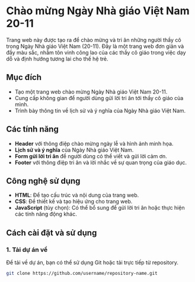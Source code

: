 # Chào mừng Ngày Nhà giáo Việt Nam 20-11

Trang web này được tạo ra để chào mừng và tri ân những người thầy cô trong Ngày Nhà giáo Việt Nam (20-11). Đây là một trang web đơn giản và đầy màu sắc, nhằm tôn vinh công lao của các thầy cô giáo trong việc dạy dỗ và định hướng tương lai cho thế hệ trẻ.

## Mục đích

- Tạo một trang web chào mừng Ngày Nhà giáo Việt Nam 20-11.
- Cung cấp không gian để người dùng gửi lời tri ân tới thầy cô giáo của mình.
- Trình bày thông tin về lịch sử và ý nghĩa của Ngày Nhà giáo Việt Nam.

## Các tính năng

- **Header** với thông điệp chào mừng ngày lễ và hình ảnh minh họa.
- **Lịch sử và ý nghĩa** của Ngày Nhà giáo Việt Nam.
- **Form gửi lời tri ân** để người dùng có thể viết và gửi lời cảm ơn.
- **Footer** với thông điệp tri ân và lời nhắc về sự quan trọng của giáo dục.

## Công nghệ sử dụng

- **HTML**: Để tạo cấu trúc và nội dung của trang web.
- **CSS**: Để thiết kế và tạo hiệu ứng cho trang web.
- **JavaScript** (tùy chọn): Có thể bổ sung để gửi lời tri ân hoặc thực hiện các tính năng động khác.

## Cách cài đặt và sử dụng

### 1. Tải dự án về
Để tải về dự án, bạn có thể sử dụng Git hoặc tải trực tiếp từ repository.

```bash
git clone https://github.com/username/repository-name.git

